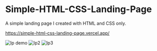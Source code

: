 # Simple-HTML-CSS-Landing-Page
A simple landing page I created with HTML and CSS only.

https://simple-html-css-landing-page.vercel.app/

![lp demo](https://user-images.githubusercontent.com/40894497/187776471-ff01e309-42dc-491d-be87-72aef41300a3.jpg)
![lp2](https://user-images.githubusercontent.com/40894497/186736229-f8d77d93-8719-4cd9-8414-9240a695a2e1.png)
![lp3](https://user-images.githubusercontent.com/40894497/186736240-9f8b5a96-2098-45e3-89af-a6a2bb6ddcc2.png)
